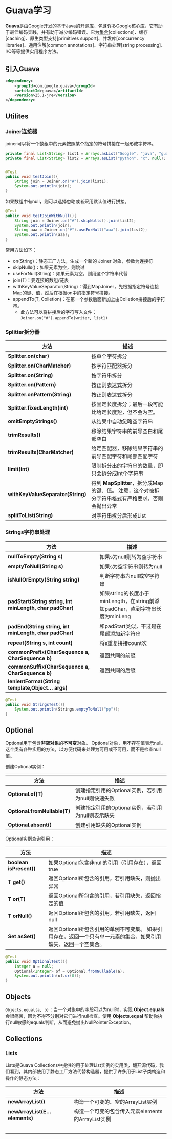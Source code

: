 Guava学习
=========

**Guava**是由Google开发的基于Java的开源库，包含许多Google核心库，它有助于最佳编码实践，并有助于减少编码错误。它为[集合](https://so.csdn.net/so/search?q=集合&spm=1001.2101.3001.7020)[collections]、缓存[caching]、原生类型支持[primitives support]、并发库[concurrency libraries]、通用注解[common annotations]、字符串处理[string processing]、I/O等等提供实用程序方法。

引入Guava
---------

```xml
<dependency>
    <groupId>com.google.guava</groupId>
    <artifactId>guava</artifactId>
    <version>25.1-jre</version>
</dependency>
```



Utilites
--------

### Joiner连接器

joiner可以将一个数组中的元素按照某个指定的符号拼接在一起形成字符串。

```java
private final List<String> list1 = Arrays.asList("Google", "java", "guava");
private final List<String> list2 = Arrays.asList("python", "c", null);


@Test
public void testJoin(){
    String join = Joiner.on("#").join(list1);
    System.out.println(join);
}
```

如果数组中有null，则可以选择忽略或者采用默认值进行拼接。

```java
@Test
public void testJoinWithNull(){
    String join = Joiner.on("#").skipNulls().join(list2);
    System.out.println(join);
    String aaa = Joiner.on("#").useForNull("aaa").join(list2);
    System.out.println(aaa);
}
```

常用方法如下：

- on(String)：静态工厂方法，生成一个新的 Joiner 对象，参数为连接符
- skipNulls()：如果元素为空，则跳过
- useForNull(String)：如果元素为空，则用这个字符串代替
- join(T)：要连接的数组/链表
- withKeyValueSeparator(String)：得到MapJoiner，先根据指定符号连接Map的键、值，然后在根据on中的指定符号拼接。
- appendTo(T, Colletion)：在第一个参数后面新加上由Colletion拼接后的字符串。
  - 此方法可以将拼接后的字符写入文件：`Joiner.on("#").appendTo(writer, list1)` 



### Splitter拆分器

| 方法                              | 描述                                                         |
| --------------------------------- | ------------------------------------------------------------ |
| **Splitter.on(char)**             | 按单个字符拆分                                               |
| **Splitter.on(CharMatcher)**      | 按字符匹配器拆分                                             |
| **Splitter.on(String)**           | 按字符串拆分                                                 |
| **Splitter.on(Pattern)**          | 按正则表达式拆分                                             |
| **Splitter.onPattern(String)**    | 按正则表达式拆分                                             |
| **Splitter.fixedLength(int)**     | 按固定长度拆分；最后一段可能比给定长度短，但不会为空。       |
| **omitEmptyStrings()**            | 从结果中自动忽略空字符串                                     |
| **trimResults()**                 | 移除结果字符串的前导空白和尾部空白                           |
| **trimResults(CharMatcher)**      | 给定匹配器，移除结果字符串的前导匹配字符和尾部匹配字符       |
| **limit(int)**                    | 限制拆分出的字符串的数量，即只会拆分成int个字符串            |
| **withKeyValueSeparator(String)** | 得到 **MapSplitter**，拆分成Map的键、值。 注意，这个对被拆分字符串格式有严格要求，否则会抛出异常 |
| **splitToList(String)**           | 对字符串拆分后形成List                                       |



### Strings字符串处理

| 方法                                                     | 描述                                                         |
| -------------------------------------------------------- | ------------------------------------------------------------ |
| **nullToEmpty(String s)**                                | 如果s为null则转为空字符串                                    |
| **emptyToNull(String s)**                                | 如果s为空字符串则转为null                                    |
| **isNullOrEmpty(String string)**                         | 判断字符串为null或空字符串                                   |
| **padStart(String string, int minLength, char padChar)** | 如果string的长度小于minLength，在string前添加padChar，直到字符串长度为minLeng |
| **padEnd(String string, int minLength, char padChar)**   | 和padStart类似，不过是在尾部添加新字符串                     |
| **repeat(String s, int count)**                          | 将s重复拼接count次                                           |
| **commonPrefix(CharSequence a, CharSequence b)**         | 返回共同的前缀                                               |
| **commonSuffix(CharSequence a, CharSequence b)**         | 返回共同的后缀                                               |
| **lenientFormat(String template,Object… args)**          |                                                              |

```java
@Test
public void StringsTest(){
    System.out.println(Strings.emptyToNull("pp"));
}
```



Optional
----------

Optional用于包含**非空对象**的**不可变**对象。 Optional对象，用不存在值表示null。这个类有各种实用的方法，以方便代码来处理为可用或不可用，而不是检查null值。

创建Optional实例：

| 方法                         | 描述                                               |
| ---------------------------- | -------------------------------------------------- |
| **Optional.of(T)**           | 创建指定引用的Optional实例，若引用为null则快速失败 |
| **Optional.fromNullable(T)** | 创建指定引用的Optional实例，若引用为null则表示缺失 |
| **Optional.absent()**        | 创建引用缺失的Optional实例                         |

Optional实例查询引用：

| 方法                    | 描述                                                         |
| ----------------------- | ------------------------------------------------------------ |
| **boolean isPresent()** | 如果Optional包含非null的引用（引用存在），返回true           |
| **T get()**             | 返回Optional所包含的引用，若引用缺失，则抛出异常             |
| **T or(T)**             | 返回Optional所包含的引用，若引用缺失，返回指定的值           |
| **T orNull()**          | 返回Optional所包含的引用，若引用缺失，返回null               |
| **Set asSet()**         | 返回Optional所包含引用的单例不可变集。 如果引用存在，返回一个只有单一元素的集合，如果引用缺失，返回一个空集合。 |

```java
@Test
public void OptionalTest(){
    Integer a = null;
    Optional<Integer> of = Optional.fromNullable(a);
    System.out.println(of.or(0));
}
```



Objects
-------

`Objects.equal(a, b)`：当一个对象中的字段可以为null时，实现 **Object.equals** 会很痛苦，因为不得不分别对它们进行null检查。使用 **Objects.equal** 帮助你执行null敏感的equals判断，从而避免抛出NullPointerException。



Collections
-----------

### Lists

Lists是Guava Collections中提供的用于处理List实例的实用类，翻开源代码，我们看到，其内部使用了静态工厂方法代替构造器，提供了许多用于List子类构造和操作的静态方法：

| 方法                          | 描述                                              |
| ----------------------------- | ------------------------------------------------- |
| **newArrayList()**            | 构造一个可变的、空的ArrayList实例                 |
| **newArrayList(E… elements)** | 构造一个可变的包含传入元素elements的ArrayList实例 |
|                               |                                                   |
|                               |                                                   |
|                               |                                                   |
|                               |                                                   |
|                               |                                                   |

